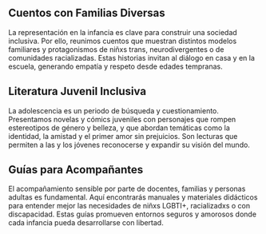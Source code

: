 ## Cuentos con Familias Diversas
La representación en la infancia es clave para construir una sociedad inclusiva. Por ello, reunimos cuentos que muestran distintos modelos familiares y protagonismos de niñxs trans, neurodivergentes o de comunidades racializadas. Estas historias invitan al diálogo en casa y en la escuela, generando empatía y respeto desde edades tempranas.

## Literatura Juvenil Inclusiva
La adolescencia es un periodo de búsqueda y cuestionamiento. Presentamos novelas y cómics juveniles con personajes que rompen estereotipos de género y belleza, y que abordan temáticas como la identidad, la amistad y el primer amor sin prejuicios. Son lecturas que permiten a las y los jóvenes reconocerse y expandir su visión del mundo.

## Guías para Acompañantes
El acompañamiento sensible por parte de docentes, familias y personas adultas es fundamental. Aquí encontrarás manuales y materiales didácticos para entender mejor las necesidades de niñxs LGBTI+, racializadxs o con discapacidad. Estas guías promueven entornos seguros y amorosos donde cada infancia pueda desarrollarse con libertad.
